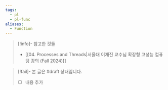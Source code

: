```yaml
---
tags:
  - pl
  - pl-func
aliases:
  - Function
---
```

> [!info]- 참고한 것들
> - [[04. Processes and Threads|서울대 이재진 교수님 확장형 고성능 컴퓨팅 강의 (Fall 2024)]]

> [!fail]- 본 글은 #draft 상태입니다.
> - [ ] 내용 추가